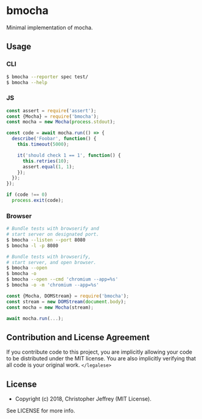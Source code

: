 # bmocha

Minimal implementation of mocha.

## Usage

### CLI

``` bash
$ bmocha --reporter spec test/
$ bmocha --help
```

### JS

``` js
const assert = require('assert');
const {Mocha} = require('bmocha');
const mocha = new Mocha(process.stdout);

const code = await mocha.run(() => {
  describe('Foobar', function() {
    this.timeout(5000);

    it('should check 1 == 1', function() {
      this.retries(10);
      assert.equal(1, 1);
    });
  });
});

if (code !== 0)
  process.exit(code);
```

### Browser

``` bash
# Bundle tests with browserify and
# start server on designated port.
$ bmocha --listen --port 8080
$ bmocha -l -p 8080
```

``` bash
# Bundle tests with browserify,
# start server, and open browser.
$ bmocha --open
$ bmocha -o
$ bmocha --open --cmd 'chromium --app=%s'
$ bmocha -o -m 'chromium --app=%s'
```

``` js
const {Mocha, DOMStream} = require('bmocha');
const stream = new DOMStream(document.body);
const mocha = new Mocha(stream);

await mocha.run(...);
```

## Contribution and License Agreement

If you contribute code to this project, you are implicitly allowing your code
to be distributed under the MIT license. You are also implicitly verifying that
all code is your original work. `</legalese>`

## License

- Copyright (c) 2018, Christopher Jeffrey (MIT License).

See LICENSE for more info.
